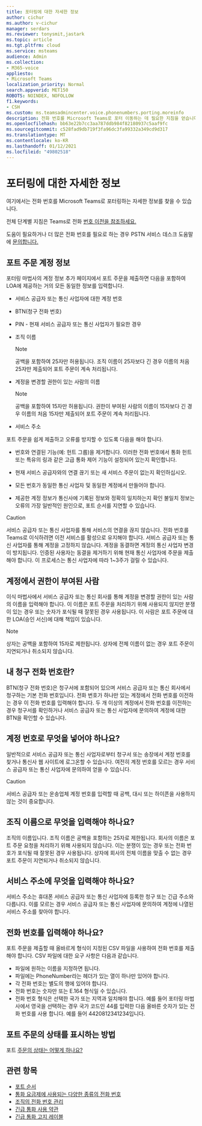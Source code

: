 ```yaml
---
title: 포터링에 대한 자세한 정보
author: cichur
ms.author: v-cichur
manager: serdars
ms.reviewer: tonysmit,jastark
ms.topic: article
ms.tgt.pltfrm: cloud
ms.service: msteams
audience: Admin
ms.collection:
- M365-voice
appliesto:
- Microsoft Teams
localization_priority: Normal
search.appverid: MET150
ROBOTS: NOINDEX, NOFOLLOW
f1.keywords:
- CSH
ms.custom: ms.teamsadmincenter.voice.phonenumbers.porting.moreinfo
description: 전화 번호를 Microsoft Teams로 포터 이동하는 데 필요한 지침을 얻습니다.
ms.openlocfilehash: bb63e22b7cc3aa787ddb984f82180937c5aaf9fc
ms.sourcegitcommit: c528fad9db719f3fa96dc3fa99332a349cd9d317
ms.translationtype: MT
ms.contentlocale: ko-KR
ms.lasthandoff: 01/12/2021
ms.locfileid: "49802518"
---
```

# <a name="more-information-about-porting"></a>포터링에 대한 자세한 정보

여기에서는 전화 번호를 Microsoft Teams로 포터링하는 자세한 정보를 찾을 수 있습니다.

전체 단계별 지침은 Teams로 전화 [번호 이전을 참조하세요.](transfer-phone-numbers-to-teams.md)

도움이 필요하거나 더 많은 전화 번호를 필요로 하는 경우 PSTN 서비스 데스크 도움말에 [문의합니다.](../manage-phone-numbers-for-your-organization/contact-pstn-service-desk.md)

## <a name="port-order-account-information"></a>포트 주문 계정 정보

포터링 마법사의  계정 정보 추가 페이지에서 포트 주문을 제출하면 다음을 포함하여 LOA에 제공하는 거의 모든 동일한 정보를 입력합니다.
  
- 서비스 공급자 또는 통신 사업자에 대한 계정 번호
    
- BTN(청구 전화 번호)
    
- PIN - 현재 서비스 공급자 또는 통신 사업자가 필요한 경우
    
- 조직 이름
    
    > [!NOTE]
    > 공백을 포함하여 25자만 허용됩니다. 조직 이름이 25자보다 긴 경우 이름의 처음 25자만 제출되어 포트 주문이 계속 처리됩니다.
  
- 계정을 변경할 권한이 있는 사람의 이름
    
    > [!NOTE]
    > 공백을 포함하여 15자만 허용됩니다. 권한이 부여된 사람의 이름이 15자보다 긴 경우 이름의 처음 15자만 제출되어 포트 주문이 계속 처리됩니다. 
  
- 서비스 주소
  
포트 주문을 쉽게 제출하고 오류를 방지할 수 있도록 다음을 해야 합니다.
  
- 번호와 연결된 기능(예: 헌트 그룹)을 제거합니다. 이러한 전화 번호에서 통화 헌트 또는 특유의 링과 같은 고급 통화 제어 기능이 설정되어 있는지 확인합니다.
    
- 현재 서비스 공급자와의 연결 끊기 또는 새 서비스 주문이 없는지 확인하십시오.
    
- 모든 번호가 동일한 통신 사업자 및 동일한 계정에서 만들어야 합니다.
    
- 제공한 계정 정보가 통신사에 기록된 정보와 정확히 일치하는지 확인 불일치 정보는 오류의 가장 일반적인 원인으로, 포트 순서를 지연할 수 있습니다.
    
> [!CAUTION]
> 서비스 공급자 또는 통신 사업자를 통해 서비스의 연결을 끊지 않습니다. 전화 번호를 Teams로 이식하려면 이전 서비스를 활성으로 유지해야 합니다. 서비스 공급자 또는 통신 사업자를 통해 계정을 고정하지 않습니다. 계정을 동결하면 계정의 통신 사업자 변경이 방지됩니다. 인증된 사용자는 동결을 제거하기 위해 현재 통신 사업자에 주문을 제출해야 합니다. 이 프로세스는 통신 사업자에 따라 1~3주가 걸릴 수 있습니다.

## <a name="authorized-person-on-the-account"></a>계정에서 권한이 부여된 사람

이식 마법사에서 서비스 공급자 또는 통신 회사를 통해 계정을 변경할 권한이 있는 사람의 이름을 입력해야 합니다. 이 이름은 포트 주문을 처리하기 위해 사용되지 않지만 분쟁이 있는 경우 또는 숫자가 포식될 때 잘못된 경우 사용됩니다. 이 사람은 포트 주문에 대한 LOA(승인 서신)에 대해 책임이 있습니다.
  
> [!NOTE]
> 상자는 공백을 포함하여 15자로 제한됩니다. 상자에 전체 이름이 없는 경우 포트 주문이 지연되거나 취소되지 않습니다.
  
## <a name="whats-my-billing-telephone-number"></a>내 청구 전화 번호란?

BTN(청구 전화 번호)은 청구서에 포함되어 있으며 서비스 공급자 또는 통신 회사에서 청구하는 기본 전화 번호입니다. 전화 번호가 하나만 있는 계정에서 전화 번호를 이전하는 경우 이 전화 번호를 입력해야 합니다. 두 개 이상의 계정에서 전화 번호를 이전하는 경우 청구서를 확인하거나 서비스 공급자 또는 통신 사업자에 문의하여 계정에 대한 BTN을 확인할 수 있습니다.

## <a name="what-should-i-put-in-for-the-account-number"></a>계정 번호로 무엇을 넣어야 하나요?

일반적으로 서비스 공급자 또는 통신 사업자로부터 청구서 또는 송장에서 계정 번호를 찾거나 통신사 웹 사이트에 로그온할 수 있습니다. 여전히 계정 번호를 모르는 경우 서비스 공급자 또는 통신 사업자에 문의하여 얻을 수 있습니다.
  
> [!CAUTION]
>  서비스 공급자 또는 운송업체 계정 번호를 입력할 때 공백, 대시 또는 하이픈을 사용하지 않는 것이 중요합니다.

## <a name="what-should-i-put-in-for-the-organization-name"></a>조직 이름으로 무엇을 입력해야 하나요?

조직의 이름입니다. 조직 이름은 공백을 포함하는 25자로 제한됩니다. 회사의 이름은 포트 주문 요청을 처리하기 위해 사용되지 않습니다. 이는 분쟁이 있는 경우 또는 전화 번호가 포식될 때 잘못된 경우 사용됩니다. 상자에 회사의 전체 이름을 맞출 수 없는 경우 포트 주문이 지연되거나 취소되지 않습니다.
  
## <a name="what-should-i-put-in-for-the-service-address"></a>서비스 주소에 무엇을 입력해야 하나요?

서비스 주소는 휴대폰 서비스 공급자 또는 통신 사업자에 등록한 청구 또는 긴급 주소와 다릅니다. 이를 모르는 경우 서비스 공급자 또는 통신 사업자에 문의하여 계정에 나열된 서비스 주소를 찾아야 합니다.

## <a name="how-should-i-enter-the-phone-numbers"></a>전화 번호를 입력해야 하나요?
<a name="bkadding"> </a>

포트 주문을 제출할 때 올바르게 형식이 지정된 CSV 파일을 사용하여 전화 번호를 제출해야 합니다. CSV 파일에 대한 요구 사항은 다음과 같습니다.

 - 파일에 원하는 이름을 지정하면 됩니다.
 - 파일에는 PhoneNumber라는 헤더가 있는 열이 하나만 있어야 합니다.
 - 각 전화 번호는 별도의 행에 있어야 합니다.
 - 전화 번호는 숫자만 또는 E.164 형식일 수 있습니다.
 - 전화 번호 형식은 선택한 국가 또는 지역과 일치해야 합니다. 예를 들어 포터링 마법사에서 영국을 선택하는 경우 국가 코드인 44를 입력한 다음 올바른 숫자가 있는 전화 번호를 사용 합니다. 예를 들어 4420812341234입니다.

## <a name="how-do-i-see-the-status-of-my-port-order"></a>포트 주문의 상태를 표시하는 방법

포트 [주문의 상태는 어떻게 하나요?](port-order-status.md)

## <a name="related-topics"></a>관련 항목

- [포트 순서](port-order-overview.md)
- [통화 요금제에 사용되는 다양한 종류의 전화 번호](../different-kinds-of-phone-numbers-used-for-calling-plans.md)
- [조직의 전화 번호 관리](../manage-phone-numbers-for-your-organization/manage-phone-numbers-for-your-organization.md)
- [긴급 통화 사용 약관](../emergency-calling-terms-and-conditions.md)
- [긴급 통화 고지 레이블](https://github.com/MicrosoftDocs/OfficeDocs-SkypeForBusiness/blob/live/Teams/downloads/emergency-calling/emergency-calling-label-(en-us)-(v.1.0).zip?raw=true)
